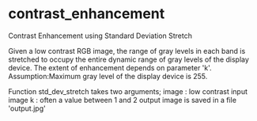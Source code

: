 # contrast_enhancement
Contrast Enhancement using Standard Deviation Stretch

Given a low contrast RGB image, the range of gray levels in each band is stretched to occupy the entire dynamic range of 
gray levels of the display device. The extent of enhancement depends on parameter 'k'.
Assumption:Maximum gray level of the display device is 255. 

Function std_dev_stretch takes two arguments;
	image : low contrast input image
	k : often a value between 1 and 2
	output image is saved in  a file 'output.jpg'